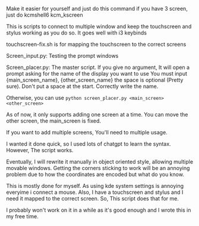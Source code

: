 Make it easier for yourself and just do this command if you have 3 screen, just do
kcmshell6 kcm_kscreen




This is scripts to connect to multiple window and keep the touchscreen and stylus working as you do so. It goes well with i3 keybinds

touchscreen-fix.sh is for mapping the touchscreen to the correct screens



Screen_input.py: Testing the prompt windows

Screen_placer.py: The master script. If you give no argument, It will open a prompt asking for the name of the display you want to use
You must input {main_screen_name}, {other_screen_name}
the space is optional (Pretty sure). Don't put a space at the start. Correctly write the name. 

Otherwise, you can use `python screen_placer.py <main_screen> <other_screen>`





As of now, it only supports adding one screen at a time. You can move the other screen, the main_screen is fixed. 

If you want to add multiple screens, You'll need to multiple usage.

I wanted it done quick, so I used lots of chatgpt to learn the syntax. However, The script works. 

Eventually, I will rewrite it manually in object oriented style, allowing multiple movable windows. 
Getting the corners sticking to work will be an annoying problem due to how the coordinates are encoded but what do you know. 

This is mostly done for myself. As using kde system settings is annoying everyime i connect a mouse. Also, I have a touchscreen and stylus and I need it mapped to the correct screen. So, This script does that for me. 

I probably won't work on it in a while as it's good enough and I wrote this in my free time. 
